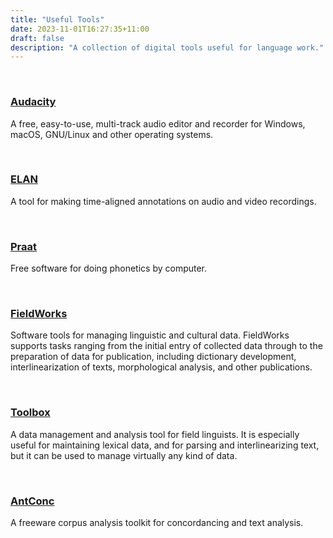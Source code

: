 ```yaml
---
title: "Useful Tools"
date: 2023-11-01T16:27:35+11:00
draft: false
description: "A collection of digital tools useful for language work."
---
```

<br>

### [Audacity](https://www.audacityteam.org/)

A free, easy-to-use, multi-track audio editor and recorder for Windows, macOS, GNU/Linux and other operating systems.

<br>

### [ELAN](https://archive.mpi.nl/tla/elan)

A tool for making time-aligned annotations on audio and video recordings.

<br>

### [Praat](https://www.fon.hum.uva.nl/praat/)

Free software for doing phonetics by computer.

<br>

### [FieldWorks](https://software.sil.org/fieldworks/)

Software tools for managing linguistic and cultural data. FieldWorks supports tasks ranging from the initial entry of collected data through to the preparation of data for publication, including dictionary development, interlinearization of texts, morphological analysis, and other publications.

<br>

### [Toolbox](https://software.sil.org/toolbox/)

A data management and analysis tool for field linguists. It is especially useful for maintaining lexical data, and for parsing and interlinearizing text, but it can be used to manage virtually any kind of data.

<br>

### [AntConc](https://www.laurenceanthony.net/software/antconc/)

A freeware corpus analysis toolkit for concordancing and text analysis.

<br>